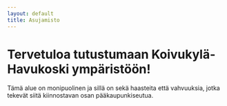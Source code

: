 ```yaml
---
layout: default
title: Asujamisto
---
```


<h1>Tervetuloa tutustumaan Koivukylä-Havukoski ympäristöön!</h1>
<p class="container">
  Tämä alue on monipuolinen ja sillä on sekä haasteita että vahvuuksia, jotka tekevät siitä kiinnostavan osan pääkaupunkiseutua.
</p>
